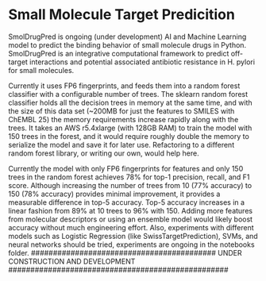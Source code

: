 # Small Molecule Target Predicition
SmolDrugPred is ongoing (under development) AI and Machine Learning model to predict the binding behavior of small molecule drugs in Python. 
SmolDrugPred is an integrative computational framework to predict off-target interactions and potential associated antibiotic resistance in H. pylori for small molecules. 

Currently it uses FP6 fingerprints, and feeds them into a random forest classifier with a configurable number of trees. The sklearn random forest classifier holds all the decision trees in memory at the same time, and with the size of this data set (~200MB for just the features to SMILES with ChEMBL 25) the memory requirements increase rapidly along with the trees. It takes an AWS r5.4xlarge (with 128GB RAM) to train the model with 150 trees in the forest, and it would require roughly double the memory to serialize the model and save it for later use. Refactoring to a different random forest library, or writing our own, would help here.

Currently the model with only FP6 fingerprints for features and only 150 trees in the random forest achieves 78% for top-1 precision, recall, and F1 score. Although increasing the number of trees from 10 (77% accuracy) to 150 (78% accuracy) provides minimal improvement, it provides a measurable difference in top-5 accuracy. Top-5 accuracy increases in a linear fashion from 89% at 10 trees to 96% with 150. Adding more features from molecular descriptors or using an ensemble model would likely boost accuracy without much engineering effort. Also, experiments with different models such as Logistic Regression (like SwissTargetPrediction), SVMs, and neural networks should be tried, experiments are ongoing in the notebooks folder.
##########################################     UNDER CONSTRUCTION AND DEVELOPMENT ##################################################     
